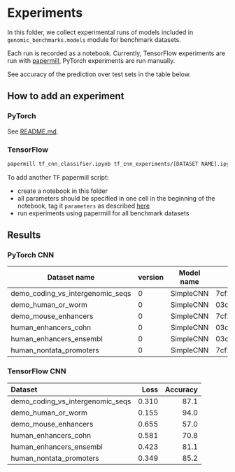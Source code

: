 # Experiments

In this folder, we collect experimental runs of models included in `genomic_benchmarks.models` module for benchmark datasets.  

Each run is recorded as a notebook. Currently, TensorFlow experiments are run with [papermill](https://github.com/nteract/papermill), PyTorch experiments are run manually.

See accuracy of the prediction over test sets in the table below.

## How to add an experiment

### PyTorch

See [README.md](torch_cnn_experiments/README.md).

### TensorFlow

```bash
papermill tf_cnn_classifier.ipynb tf_cnn_experiments/[DATASET NAME].ipynb -p DATASET [DATASET NAME]
```

To add another TF papermill script:

  * create a notebook in this folder
  * all parameters should be specified in one cell in the beginning of the notebook, tag it `parameters` as described [here](https://github.com/nteract/papermill#parameterizing-a-notebook)
  * run experiments using papermill for all benchmark datasets

## Results

### PyTorch CNN

|Dataset name|version|Model name|Commit hash|Test acc|
|---|---|---|---|---|
|demo_coding_vs_intergenomic_seqs|0|SimpleCNN|7cf2bf2faa97e152032ddd01f11f5273b70ad69b|87.3|
|demo_human_or_worm|0|SimpleCNN|03c4658dbfb533fbf030e28df88ca76da9eca811|92.7|
|demo_mouse_enhancers|0|SimpleCNN|7cf2bf2faa97e152032ddd01f11f5273b70ad69b|74.4|
|human_enhancers_cohn|0|SimpleCNN|03c4658dbfb533fbf030e28df88ca76da9eca811|69.6|
|human_enhancers_ensembl|0|SimpleCNN|03c4658dbfb533fbf030e28df88ca76da9eca811|79.8|
|human_nontata_promoters|0|SimpleCNN|7cf2bf2faa97e152032ddd01f11f5273b70ad69b|83.7|


### TensorFlow CNN

| Dataset                          |   Loss |   Accuracy |
|:---------------------------------|-------:|-----------:|
| demo_coding_vs_intergenomic_seqs |  0.310 |       87.1 |
| demo_human_or_worm               |  0.155 |       94.0 |
| demo_mouse_enhancers             |  0.655 |       57.0 |
| human_enhancers_cohn             |  0.581 |       70.8 |
| human_enhancers_ensembl          |  0.423 |       81.1 |
| human_nontata_promoters          |  0.349 |       85.2 |